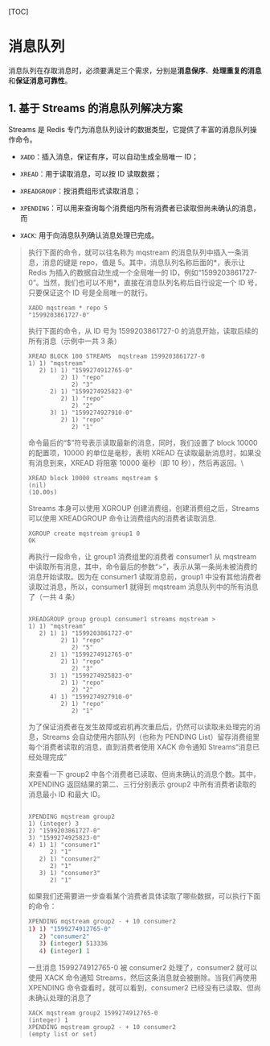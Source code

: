 [TOC]

# 消息队列

消息队列在存取消息时，必须要满足三个需求，分别是**消息保序**、**处理重复的消息**和**保证消息可靠性**。

## 1. 基于 Streams 的消息队列解决方案

Streams 是 Redis 专门为消息队列设计的数据类型，它提供了丰富的消息队列操作命令。

- `XADD`：插入消息，保证有序，可以自动生成全局唯一 ID；

- `XREAD`：用于读取消息，可以按 ID 读取数据；
- `XREADGROUP`：按消费组形式读取消息；
- `XPENDING`：可以用来查询每个消费组内所有消费者已读取但尚未确认的消息，而 
- `XACK`: 用于向消息队列确认消息处理已完成。

> 执行下面的命令，就可以往名称为 mqstream 的消息队列中插入一条消息，消息的键是 repo，值是 5。其中，消息队列名称后面的*，表示让 Redis 为插入的数据自动生成一个全局唯一的 ID，例如“1599203861727-0”。当然，我们也可以不用*，直接在消息队列名称后自行设定一个 ID 号，只要保证这个 ID 号是全局唯一的就行。
>
> ```shell
> XADD mqstream * repo 5
> "1599203861727-0"
> ```
>
> 执行下面的命令，从 ID 号为 1599203861727-0 的消息开始，读取后续的所有消息（示例中一共 3 条）
>
> ```shell
> XREAD BLOCK 100 STREAMS  mqstream 1599203861727-0
> 1) 1) "mqstream"
>    2) 1) 1) "1599274912765-0"
>          2) 1) "repo"
>             2) "3"
>       2) 1) "1599274925823-0"
>          2) 1) "repo"
>             2) "2"
>       3) 1) "1599274927910-0"
>          2) 1) "repo"
>             2) "1"
> ```
>
> 命令最后的“$”符号表示读取最新的消息，同时，我们设置了 block 10000 的配置项，10000 的单位是毫秒，表明 XREAD 在读取最新消息时，如果没有消息到来，XREAD 将阻塞 10000 毫秒（即 10 秒），然后再返回。\
>
> ```shell
> XREAD block 10000 streams mqstream $
> (nil)
> (10.00s)
> ```
>
> Streams 本身可以使用 XGROUP 创建消费组，创建消费组之后，Streams 可以使用 XREADGROUP 命令让消费组内的消费者读取消息.
>
> ```shell
> XGROUP create mqstream group1 0
> OK
> ```
>
> 再执行一段命令，让 group1 消费组里的消费者 consumer1 从 mqstream 中读取所有消息，其中，命令最后的参数“>”，表示从第一条尚未被消费的消息开始读取。因为在 consumer1 读取消息前，group1 中没有其他消费者读取过消息，所以，consumer1 就得到 mqstream 消息队列中的所有消息了（一共 4 条）
>
> ```shell
> 
> XREADGROUP group group1 consumer1 streams mqstream >
> 1) 1) "mqstream"
>    2) 1) 1) "1599203861727-0"
>          2) 1) "repo"
>             2) "5"
>       2) 1) "1599274912765-0"
>          2) 1) "repo"
>             2) "3"
>       3) 1) "1599274925823-0"
>          2) 1) "repo"
>             2) "2"
>       4) 1) "1599274927910-0"
>          2) 1) "repo"
>             2) "1"
> ```
>
> 为了保证消费者在发生故障或宕机再次重启后，仍然可以读取未处理完的消息，Streams 会自动使用内部队列（也称为 PENDING List）留存消费组里每个消费者读取的消息，直到消费者使用 XACK 命令通知 Streams“消息已经处理完成”
>
> 来查看一下 group2 中各个消费者已读取、但尚未确认的消息个数。其中，XPENDING 返回结果的第二、三行分别表示 group2 中所有消费者读取的消息最小 ID 和最大 ID。
>
> ```shell
> 
> XPENDING mqstream group2
> 1) (integer) 3
> 2) "1599203861727-0"
> 3) "1599274925823-0"
> 4) 1) 1) "consumer1"
>       2) "1"
>    2) 1) "consumer2"
>       2) "1"
>    3) 1) "consumer3"
>       2) "1"
> ```
>
> 如果我们还需要进一步查看某个消费者具体读取了哪些数据，可以执行下面的命令：
>
> ````sh
> XPENDING mqstream group2 - + 10 consumer2
> 1) 1) "1599274912765-0"
>    2) "consumer2"
>    3) (integer) 513336
>    4) (integer) 1
> ````
>
> 一旦消息 1599274912765-0 被 consumer2 处理了，consumer2 就可以使用 XACK 命令通知 Streams，然后这条消息就会被删除。当我们再使用 XPENDING 命令查看时，就可以看到，consumer2 已经没有已读取、但尚未确认处理的消息了
>
> ```shell
> XACK mqstream group2 1599274912765-0
> (integer) 1
> XPENDING mqstream group2 - + 10 consumer2
> (empty list or set)
> ```
>
> 